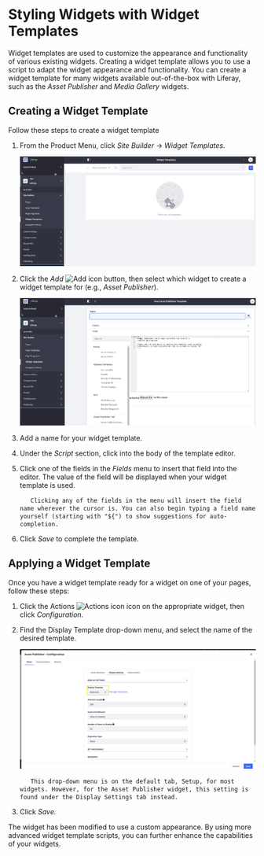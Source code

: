 # Styling Widgets with Widget Templates

Widget templates are used to customize the appearance and functionality of various existing widgets. Creating a widget template allows you to use a script to adapt the widget appearance and functionality. You can create a widget template for many widgets available out-of-the-box with Liferay, such as the _Asset Publisher_ and _Media Gallery_ widgets.

## Creating a Widget Template

Follow these steps to create a widget template

1. From the Product Menu, click _Site Builder_ → _Widget Templates._

    ![The Widget Template page.](./styling-widgets-with-widget-templates/images/01.png)

1. Click the _Add_ ![Add icon](../../images/icon-add.png) button, then select which widget to create a widget template for (e.g., _Asset Publisher_).

    ![The Widget Template creation page.](./styling-widgets-with-widget-templates/images/02.png)

1. Add a name for your widget template.

1. Under the _Script_ section, click into the body of the template editor.

1. Click one of the fields in the _Fields_ menu to insert that field into the editor. The value of the field will be displayed when your widget template is used.

    ```note::
       Clicking any of the fields in the menu will insert the field name wherever the cursor is. You can also begin typing a field name yourself (starting with "${") to show suggestions for auto-completion.
    ```

1. Click _Save_ to complete the template.

## Applying a Widget Template

Once you have a widget template ready for a widget on one of your pages, follow these steps:

1. Click the Actions ![Actions icon](../../images/icon-actions.png) icon on the appropriate widget, then click _Configuration._

1. Find the Display Template drop-down menu, and select the name of the desired template.

    ![The Display Template drop-down box in the Asset Publisher configuration.](./styling-widgets-with-widget-templates/images/03.png)

    ```note::
       This drop-down menu is on the default tab, Setup, for most widgets. However, for the Asset Publisher widget, this setting is found under the Display Settings tab instead.
    ```

1. Click _Save._

    <!-- screenshot -->

The widget has been modified to use a custom appearance. By using more advanced widget template scripts, you can further enhance the capabilities of your widgets.

